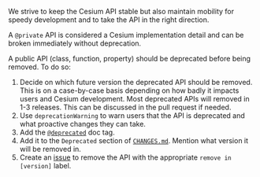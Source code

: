 We strive to keep the Cesium API stable but also maintain mobility for speedy development and to take the API in the right direction.

A `@private` API is considered a Cesium implementation detail and can be broken immediately without deprecation.

A public API (class, function, property) should be deprecated before being removed.  To do so:

1. Decide on which future version the deprecated API should be removed.  This is on a case-by-case basis depending on how badly it impacts users and Cesium development.  Most deprecated APIs will removed in 1-3 releases.  This can be discussed in the pull request if needed.
1. Use `deprecationWarning` to warn users that the API is deprecated and what proactive changes they can take.
1. Add the [`@deprecated`](http://usejsdoc.org/tags-deprecated.html) doc tag.
1. Add it to the `Deprecated` section of [`CHANGES.md`](https://github.com/AnalyticalGraphicsInc/cesium/blob/master/CHANGES.md).  Mention what version it will be removed in.
1. Create an [issue](https://github.com/AnalyticalGraphicsInc/cesium/issues) to remove the API with the appropriate `remove in [version]` label.